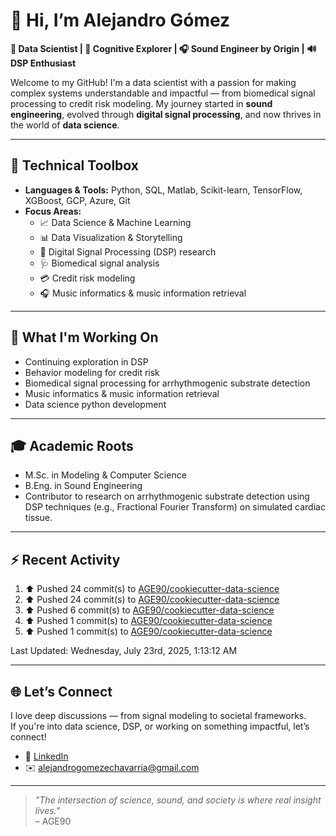 # 👋 Hi, I’m Alejandro Gómez

**🎯 Data Scientist | 🧠 Cognitive Explorer | 🎧 Sound Engineer by Origin | 🔊 DSP Enthusiast**

Welcome to my GitHub! I'm a data scientist with a passion for making complex systems understandable and impactful — from biomedical signal processing to credit risk modeling. My journey started in **sound engineering**, evolved through **digital signal processing**, and now thrives in the world of **data science**.

---

## 🧰 Technical Toolbox

- **Languages & Tools:** Python, SQL, Matlab, Scikit-learn, TensorFlow, XGBoost, GCP, Azure, Git
- **Focus Areas:**
  - 📈 Data Science & Machine Learning
  - 📊 Data Visualization & Storytelling
  - 🧠 Digital Signal Processing (DSP) research
  - 🩺 Biomedical signal analysis
  - 💳 Credit risk modeling
  - 🎧 Music informatics & music information retrieval

---

## 🧪 What I'm Working On

- Continuing exploration in DSP
- Behavior modeling for credit risk
- Biomedical signal processing for arrhythmogenic substrate detection
- Music informatics & music information retrieval
- Data science python development

---

## 🎓 Academic Roots

- M.Sc. in Modeling & Computer Science  
- B.Eng. in Sound Engineering  
- Contributor to research on arrhythmogenic substrate detection using DSP techniques (e.g., Fractional Fourier Transform) on simulated cardiac tissue.

---

## ⚡ Recent Activity

<!--RECENT_ACTIVITY:start-->
1. ⬆️ Pushed 24 commit(s) to [AGE90/cookiecutter-data-science](https://github.com/AGE90/cookiecutter-data-science)<br>
2. ⬆️ Pushed 24 commit(s) to [AGE90/cookiecutter-data-science](https://github.com/AGE90/cookiecutter-data-science)<br>
3. ⬆️ Pushed 6 commit(s) to [AGE90/cookiecutter-data-science](https://github.com/AGE90/cookiecutter-data-science)<br>
4. ⬆️ Pushed 1 commit(s) to [AGE90/cookiecutter-data-science](https://github.com/AGE90/cookiecutter-data-science)<br>
5. ⬆️ Pushed 1 commit(s) to [AGE90/cookiecutter-data-science](https://github.com/AGE90/cookiecutter-data-science)<br>
<!--RECENT_ACTIVITY:end-->
<!--RECENT_ACTIVITY:last_update-->
Last Updated: Wednesday, July 23rd, 2025, 1:13:12 AM
<!--RECENT_ACTIVITY:last_update_end-->

---

## 🌐 Let’s Connect

I love deep discussions — from signal modeling to societal frameworks.  
If you're into data science, DSP, or working on something impactful, let’s connect!

- 🔗 [LinkedIn](https://www.linkedin.com/in/alejandro-ge/)  
- ✉️ <alejandrogomezechavarria@gmail.com>

---

> *"The intersection of science, sound, and society is where real insight lives."*  
– AGE90
